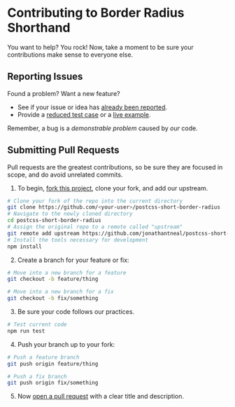 # Contributing to Border Radius Shorthand

You want to help? You rock! Now, take a moment to be sure your contributions
make sense to everyone else.

## Reporting Issues

Found a problem? Want a new feature?

- See if your issue or idea has [already been reported].
- Provide a [reduced test case] or a [live example].

Remember, a bug is a _demonstrable problem_ caused by _our_ code.

## Submitting Pull Requests

Pull requests are the greatest contributions, so be sure they are focused in 
scope, and do avoid unrelated commits.

1. To begin, [fork this project], clone your fork, and add our upstream.
  ```bash
  # Clone your fork of the repo into the current directory
  git clone https://github.com/<your-user>/postcss-short-border-radius
  # Navigate to the newly cloned directory
  cd postcss-short-border-radius
  # Assign the original repo to a remote called "upstream"
  git remote add upstream https://github.com/jonathantneal/postcss-short-border-radius
  # Install the tools necessary for development
  npm install
  ```

2. Create a branch for your feature or fix:
  ```bash
  # Move into a new branch for a feature
  git checkout -b feature/thing
  ```
  ```bash
  # Move into a new branch for a fix
  git checkout -b fix/something
  ```

3. Be sure your code follows our practices.
  ```bash
  # Test current code
  npm run test
  ```

4. Push your branch up to your fork:
  ```bash
  # Push a feature branch
  git push origin feature/thing
  ```
  ```bash
  # Push a fix branch
  git push origin fix/something
  ```

5. Now [open a pull request] with a clear title and description.

[already been reported]: issues
[fork this project]:     fork
[live example]:          http://codepen.io/pen
[open a pull request]:   https://help.github.com/articles/using-pull-requests/
[reduced test case]:     https://css-tricks.com/reduced-test-cases/
